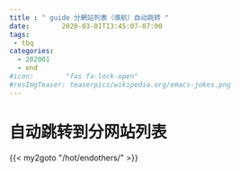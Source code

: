 ```yaml
---
title : " guide 分網站列表（導航）自动跳转 "
date:        2020-03-01T13:45:07-07:00
tags:
 - tbq
categories:
  - 202001
  - end
#icon:        "fas fa-lock-open"
#resImgTeaser: teaserpics/wikipedia.org/emacs-jokes.png
---
```



# 自动跳转到分网站列表

{{< my2goto "/hot/endothers/" >}}

